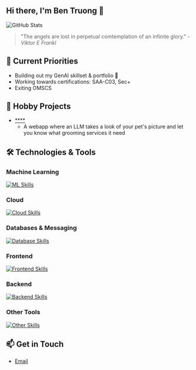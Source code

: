 ## Hi there, I'm Ben Truong 👋

![GitHub Stats](https://github-readme-stats.vercel.app/api?username=ben-truong-0324&show_icons=true&theme=radical)

> "The angels are lost in perpetual comtemplation of an infinite glory." -_Viktor E Frankl_

## 🔭 Current Priorities

- Building out my GenAI skillset & portfolio 🚀
- Working towards certifications: SAA-C03, Sec+
- Exiting OMSCS

## 🚀 Hobby Projects

- [****](https://github.com/ben-truong-0324/pet_barberLLM)
  - A webapp where an LLM takes a look of your pet's picture and let you know what grooming services it need

## 🛠️ Technologies & Tools

### Machine Learning

[![ML Skills](https://skillicons.dev/icons?i=pytorch,tensorflow,sklearn)](https://skillicons.dev)

### Cloud

[![Cloud Skills](https://skillicons.dev/icons?i=kubernetes,aws,docker,linux,githubactions,jenkins)](https://skillicons.dev)

### Databases & Messaging

[![Database Skills](https://skillicons.dev/icons?i=kafka,postgres)](https://skillicons.dev)

### Frontend

[![Frontend Skills](https://skillicons.dev/icons?i=react,figma,d3,css,html)](https://skillicons.dev)

### Backend

[![Backend Skills](https://skillicons.dev/icons?i=fastapi,python)](https://skillicons.dev)

### Other Tools

[![Other Skills](https://skillicons.dev/icons?i=python,vscode,git,grafana,prometheus,bash,wordpress)](https://skillicons.dev)

## 📫 Get in Touch

- [Email](mailto:ben.truong.0324@gmail.com)
